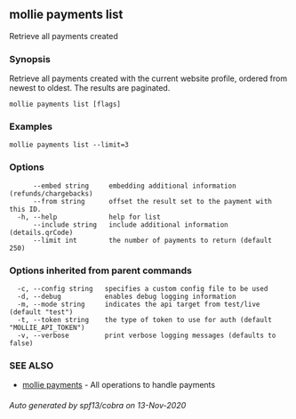 ## mollie payments list

Retrieve all payments created

### Synopsis

Retrieve all payments created with the current website profile, 
ordered from newest to oldest. The results are paginated.

```
mollie payments list [flags]
```

### Examples

```
mollie payments list --limit=3
```

### Options

```
      --embed string     embedding additional information (refunds/chargebacks)
      --from string      offset the result set to the payment with this ID.
  -h, --help             help for list
      --include string   include additional information (details.qrCode)
      --limit int        the number of payments to return (default 250)
```

### Options inherited from parent commands

```
  -c, --config string   specifies a custom config file to be used
  -d, --debug           enables debug logging information
  -m, --mode string     indicates the api target from test/live (default "test")
  -t, --token string    the type of token to use for auth (default "MOLLIE_API_TOKEN")
  -v, --verbose         print verbose logging messages (defaults to false)
```

### SEE ALSO

* [mollie payments](mollie_payments.md)	 - All operations to handle payments

###### Auto generated by spf13/cobra on 13-Nov-2020
